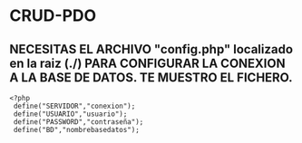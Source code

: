 # CRUD-PDO
## NECESITAS EL ARCHIVO "config.php" localizado en la raiz (./) PARA CONFIGURAR LA CONEXION A LA BASE DE DATOS. TE MUESTRO EL FICHERO.
```
<?php 
 define("SERVIDOR","conexion");
 define("USUARIO","usuario");
 define("PASSWORD","contraseña");
 define("BD","nombrebasedatos");
```
